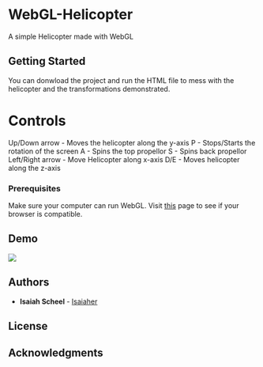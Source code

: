 # WebGL-Helicopter
A simple Helicopter made with WebGL

## Getting Started

You can donwload the project and run the HTML file to mess with the helicopter and the transformations demonstrated.

# Controls

Up/Down arrow - Moves the helicopter along the y-axis
P - Stops/Starts the rotation of the screen
A - Spins the top propellor
S - Spins back propellor
Left/Right arrow - Move Helicopter along x-axis
D/E - Moves helicopter along the z-axis

### Prerequisites

Make sure your computer can run WebGL. Visit [this](https://cs.plu.edu/courses/cs412/current/webgl-test/index.html) page to see if your browser is compatible. 

## Demo

<img src = "https://github.com/Isaiaher/WebGL-Helicopter/blob/master/demo.gif" />


## Authors

* **Isaiah Scheel** - [Isaiaher](https://github.com/Isaiahscheel)

## License

## Acknowledgments



